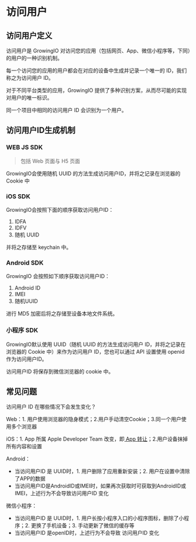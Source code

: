 # 访问用户

## 访问用户定义

访问用户是 GrowingIO 对访问您的应用（包括网页、App、微信小程序等，下同）的用户的一种识别机制。

每一个访问您的应用的用户都会在对应的设备中生成并记录一个唯一的 ID，我们称之为访问用户 ID。

对于不同平台类型的应用，GrowingIO 提供了多种识别方案，从而尽可能的实现对用户的唯一标识。

同一个项目中相同的访问用户 ID 会识别为一个用户。

## 访问用户ID生成机制

### WEB JS SDK

> 包括 Web 页面与 H5 页面

GrowingIO会使用随机 UUID 的方法生成访问用户ID，并将之记录在浏览器的 Cookie 中

### iOS SDK

GrowingIO会按照下面的顺序获取访问用户ID：

1. IDFA
2. IDFV
3. 随机 UUID

并将之存储至 keychain 中。

### Android SDK

GrowingIO 会按照如下顺序获取访问用户ID：

1. Android ID
2. IMEI
3. 随机UUID

进行 MD5 加密后将之存储至设备本地文件系统。

### 小程序 SDK

GrowingIO默认使用 UUID（随机 UUID 的方法生成访问用户 ID，并将之记录在浏览器的 Cookie 中）来作为访问用户 ID，您也可以通过 API 设置使用 openid 作为访问用户ID。

访问用户ID 将保存到微信浏览器的 cookie 中。

## 常见问题

访问用户 ID 在哪些情况下会发生变化？

Web：1. 用户使用浏览器的隐身模式；2.用户手动清空Cookie；3.同一个用户使用多个浏览器

iOS：1. App 所属 Apple Developer Team 改变，即[ App 转让](https://help.apple.com/app-store-connect/#/deved688524f)；2.用户设备抹掉所有内容和设置

Android：

* 当访问用户ID 是 UUID时，1. 用户删除了应用重新安装；2. 用户在设置中清除了APP的数据
* 当访问用户ID是AndroidID或IMEI时，如果再次获取时可获取到AndroidID或IMEI，上述行为不会导致访问用户ID 变化

微信小程序：

* 当访问用户ID 是 UUID时，1. 用户长按小程序入口的小程序图标，删除了小程序；2. 更换了手机设备；3. 手动更新了微信的缓存等
* 当访问用户ID 是openID时，上述行为不会导致 访问用户ID 变化

